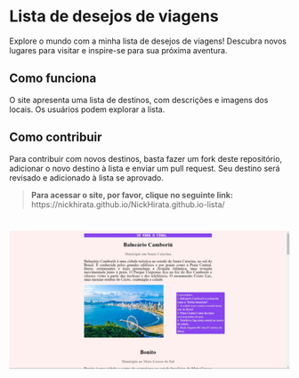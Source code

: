 
# Lista de desejos de viagens

Explore o mundo com a minha lista de desejos de viagens! Descubra novos lugares para visitar e inspire-se para sua próxima aventura.

## Como funciona

O site apresenta uma lista de destinos, com descrições e imagens dos locais. Os usuários podem explorar a lista.

## Como contribuir

Para contribuir com novos destinos, basta fazer um fork deste repositório, adicionar o novo destino à lista e enviar um pull request. Seu destino será revisado e adicionado à lista se aprovado.
<blockquote>
  <p><strong>Para acessar o site, por favor, clique no seguinte link: </strong> https://nickhirata.github.io/NickHirata.github.io-lista/</p>
</blockquote>

# ![cap](print.jpg)
